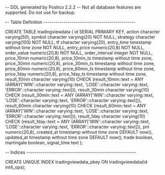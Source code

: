 -- DDL generated by Postico 2.2.2
-- Not all database features are supported. Do not use for backup.

-- Table Definition ----------------------------------------------

CREATE TABLE tradingviewdata (
    id SERIAL PRIMARY KEY,
    action character varying(50),
    symbol character varying(20) NOT NULL,
    strategy character varying(100) NOT NULL,
    tf character varying(20),
    entry_time timestamp without time zone NOT NULL,
    entry_price numeric(20,8) NOT NULL,
    order_value numeric(20,8) NOT NULL,
    order_interval integer NOT NULL,
    price_10min numeric(20,8),
    price_10min_ts timestamp without time zone,
    price_30min numeric(20,8),
    price_30min_ts timestamp without time zone,
    price_60min numeric(20,8),
    price_60min_ts timestamp without time zone,
    price_1day numeric(20,8),
    price_1day_ts timestamp without time zone,
    result_10min character varying(10) CHECK (result_10min::text = ANY (ARRAY['WIN'::character varying::text, 'LOSE'::character varying::text, 'ERROR'::character varying::text])),
    result_30min character varying(10) CHECK (result_30min::text = ANY (ARRAY['WIN'::character varying::text, 'LOSE'::character varying::text, 'ERROR'::character varying::text])),
    result_60min character varying(10) CHECK (result_60min::text = ANY (ARRAY['WIN'::character varying::text, 'LOSE'::character varying::text, 'ERROR'::character varying::text])),
    result_1day character varying(10) CHECK (result_1day::text = ANY (ARRAY['WIN'::character varying::text, 'LOSE'::character varying::text, 'ERROR'::character varying::text])),
    pnl numeric(20,8),
    created_at timestamp without time zone DEFAULT now(),
    updated_at timestamp without time zone DEFAULT now(),
    trade boolean,
    martingale boolean,
    signal_time text
);

-- Indices -------------------------------------------------------

CREATE UNIQUE INDEX tradingviewdata_pkey ON tradingviewdata(id int4_ops);
